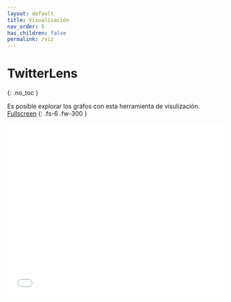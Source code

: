 ```yaml
---
layout: default
title: Visualisación
nav_order: 5
has_children: false
permalink: /viz
---
```


<style>
    iframe{
    border: none;
    }
</style>

# TwitterLens
{: .no_toc }

Es posible explorar los gráfos con esta herramienta de visulización. [Fullscreen](/tesis/graphviz/index.html)
{: .fs-6 .fw-300 }


<iframe
    width="100%"
    height="400px"
    src="/tesis/graphviz/index.html">
</iframe>